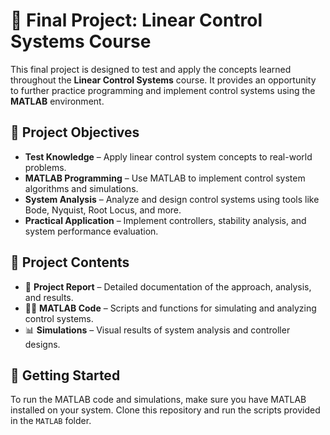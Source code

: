 # 📘 Final Project: Linear Control Systems Course  

This final project is designed to test and apply the concepts learned throughout the **Linear Control Systems** course. It provides an opportunity to further practice programming and implement control systems using the **MATLAB** environment.  

## 🎯 Project Objectives  
- **Test Knowledge** – Apply linear control system concepts to real-world problems.  
- **MATLAB Programming** – Use MATLAB to implement control system algorithms and simulations.  
- **System Analysis** – Analyze and design control systems using tools like Bode, Nyquist, Root Locus, and more.  
- **Practical Application** – Implement controllers, stability analysis, and system performance evaluation.  

## 📂 Project Contents  
- 📄 **Project Report** – Detailed documentation of the approach, analysis, and results.  
- 🧑‍💻 **MATLAB Code** – Scripts and functions for simulating and analyzing control systems.  
- 📊 **Simulations** – Visual results of system analysis and controller designs.  

## 🚀 Getting Started  
To run the MATLAB code and simulations, make sure you have MATLAB installed on your system. Clone this repository and run the scripts provided in the `MATLAB` folder.  
